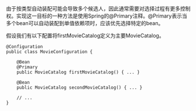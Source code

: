 由于按类型自动装配可能会导致多个候选人，因此通常需要对选择过程有更多控制权。实现这一目标的一种方法是使用Spring的@Primary注释。@Primary表示当多个bean可以自动装配到单值依赖项时，应该优先选择特定的bean。

假设我们有以下配置将firstMovieCatalog定义为主要MovieCatalog。

```
@Configuration
public class MovieConfiguration {

    @Bean
    @Primary
    public MovieCatalog firstMovieCatalog() { ... }

    @Bean
    public MovieCatalog secondMovieCatalog() { ... }

    // ...
}
```



